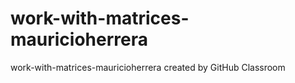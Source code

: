 # work-with-matrices-mauricioherrera
work-with-matrices-mauricioherrera created by GitHub Classroom

